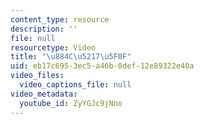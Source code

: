 ```yaml
---
content_type: resource
description: ''
file: null
resourcetype: Video
title: "\u884C\u5217\u5F0F"
uid: eb17c695-3ec5-a46b-0def-12e89322e40a
video_files:
  video_captions_file: null
video_metadata:
  youtube_id: ZyYGJc9jNno
---
```

